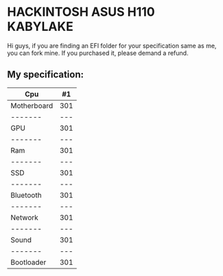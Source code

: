 # HACKINTOSH ASUS H110 KABYLAKE
Hi guys, if you are finding an EFI folder for your specification same as me, you can fork mine. If you purchased it, please demand a refund.
## My specification:
| Cpu | #1  |
| ------- | --- |
| Motherboard | 301 |
| ------- | --- |
| GPU | 301 |
| ------- | --- |
| Ram | 301 |
| ------- | --- |
| SSD | 301 |
| ------- | --- |
| Bluetooth | 301 |
| ------- | --- |
| Network | 301 |
| ------- | --- |
| Sound | 301 |
| ------- | --- |
| Bootloader | 301 |